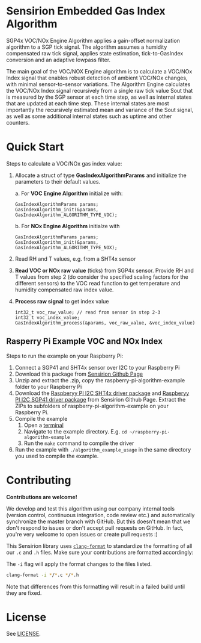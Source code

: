 # Sensirion Embedded Gas Index Algorithm

SGP4x VOC/NOx Engine Algorithm applies a gain-offset normalization algorithm to a SGP tick signal. The algorithm 
assumes a humidity compensated raw tick signal, applies state estimation, tick-to-GasIndex conversion and an 
adaptive lowpass filter.

The main goal of the VOC/NOX Engine algorithm is to calculate a VOC/NOx Index signal that enables robust detection of ambient
VOC/NOx changes, with minimal sensor-to-sensor variations. The Algorithm Engine calculates the VOC/NOx Index signal 
recursively from a single raw tick value Sout that is measured by the SGP sensor at each time step, as well as internal 
states that are updated at each time step. These internal states are most importantly the recursively estimated mean and 
variance of the Sout signal, as well as some additional internal states such as uptime and other counters.


# Quick Start

Steps to calculate a VOC/NOx gas index value:

1. Allocate a struct of type **GasIndexAlgorithmParams** and initialize the parameters to their default values.
   
   a. For **VOC Engine Algorithm** initialize with: 
   
   ```
   GasIndexAlgorithmParams params;
   GasIndexAlgorithm_init(&params, GasIndexAlgorithm_ALGORITHM_TYPE_VOC);
   ```
   
   b. For **NOx Engine Algorithm** initialze with    
   ```
   GasIndexAlgorithmParams params;
   GasIndexAlgorithm_init(&params, GasIndexAlgorithm_ALGORITHM_TYPE_NOX);
   ```
2. Read RH and T values, e.g. from a SHT4x sensor
3. **Read VOC or NOx raw value** (ticks) from SGP4x sensor. Provide RH and T values from step 2 (do consider the specified scaling factors for the different sensors) to the VOC read function to get temperature and humidity compensated raw index value.
4. **Process raw signal** to get index value
   
   ```
   int32_t voc_raw_value; // read from sensor in step 2-3
   int32_t voc_index_value; 
   GasIndexAlgorithm_process(&params, voc_raw_value, &voc_index_value)
   ```

## Rasperry Pi Example VOC and NOx Index

Steps to run the example on your Raspberry Pi:

1. Connect a SGP41 and SHT4x sensor over I2C to your Raspberry Pi
2. Download this package from [Sensirion Github Page](https://github.com/Sensirion/sensirion-gas-index-algorithm)
3. Unzip and extract the .zip, copy the raspberry-pi-algorithm-example folder to your Raspberry Pi
4. Download the [Raspberyy PI I2C SHT4x driver package](https://github.com/Sensirion/raspberry-pi-i2c-sht4x) and [Raspberyy PI I2C SGP41 driver package](https://github.com/Sensirion/raspberry-pi-i2c-sgp41) from Sensirion Github Page. Extract the ZIPs to subfolders of raspberry-pi-algorithm-example on your Raspberry Pi.
5. Compile the example
   1. Open a [terminal](https://www.raspberrypi.org/documentation/usage/terminal/?)
   2. Navigate to the example directory. E.g. `cd ~/raspberry-pi-algorithm-example`
   3. Run the `make` command to compile the driver
6. Run the example with `./algorithm_example_usage` in the same directory you used to compile the example.


# Contributing

**Contributions are welcome!**

We develop and test this algorithm using our company internal tools (version
control, continuous integration, code review etc.) and automatically
synchronize the master branch with GitHub. But this doesn't mean that we don't
respond to issues or don't accept pull requests on GitHub. In fact, you're very
welcome to open issues or create pull requests :)

This Sensirion library uses
[`clang-format`](https://releases.llvm.org/download.html) to standardize the
formatting of all our `.c` and `.h` files. Make sure your contributions are
formatted accordingly:

The `-i` flag will apply the format changes to the files listed.

```bash
clang-format -i */*.c */*.h
```

Note that differences from this formatting will result in a failed build until
they are fixed.

# License

See [LICENSE](LICENSE).

